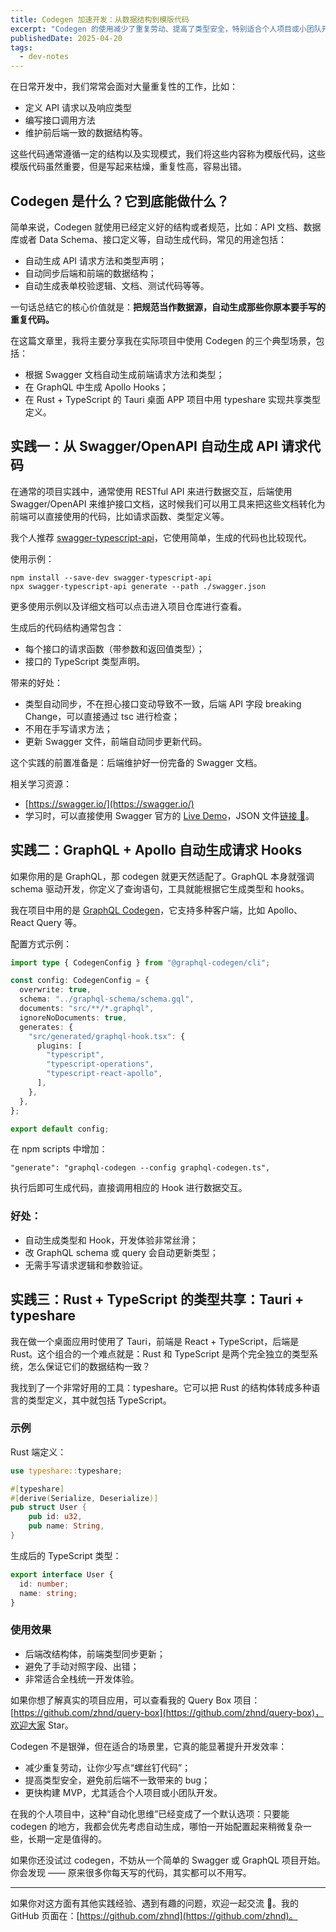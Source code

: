 ```yaml
---
title: Codegen 加速开发：从数据结构到模版代码
excerpt: "Codegen 的使用减少了重复劳动、提高了类型安全，特别适合个人项目或小团队开发。Codegen 虽不是万能，但用得好可以极大提高开发体验和项目质量。"
publishedDate: 2025-04-20
tags:
  - dev-notes
---
```


在日常开发中，我们常常会面对大量重复性的工作，比如：

- 定义 API 请求以及响应类型
- 编写接口调用方法
- 维护前后端一致的数据结构等。

这些代码通常遵循一定的结构以及实现模式，我们将这些内容称为模版代码，这些模版代码虽然重要，但是写起来枯燥，重复性高，容易出错。

## Codegen 是什么？它到底能做什么？

简单来说，Codegen 就使用已经定义好的结构或者规范，比如：API 文档、数据库或者 Data Schema、接口定义等，自动生成代码，常见的用途包括：

- 自动生成 API 请求方法和类型声明；
- 自动同步后端和前端的数据结构；
- 自动生成表单校验逻辑、文档、测试代码等等。

一句话总结它的核心价值就是：**把规范当作数据源，自动生成那些你原本要手写的重复代码。**

在这篇文章里，我将主要分享我在实际项目中使用 Codegen 的三个典型场景，包括：

- 根据 Swagger 文档自动生成前端请求方法和类型；
- 在 GraphQL 中生成 Apollo Hooks；
- 在 Rust + TypeScript 的 Tauri 桌面 APP 项目中用 typeshare 实现共享类型定义。

## 实践一：从 Swagger/OpenAPI 自动生成 API 请求代码

在通常的项目实践中，通常使用 RESTful API 来进行数据交互，后端使用 Swagger/OpenAPI 来维护接口文档，这时候我们可以用工具来把这些文档转化为前端可以直接使用的代码，比如请求函数、类型定义等。

我个人推荐 [swagger-typescript-api](https://github.com/acacode/swagger-typescript-api)，它使用简单，生成的代码也比较现代。

使用示例：

```
npm install --save-dev swagger-typescript-api
npx swagger-typescript-api generate --path ./swagger.json
```

更多使用示例以及详细文档可以点击进入项目仓库进行查看。

生成后的代码结构通常包含：

- 每个接口的请求函数（带参数和返回值类型）；
- 接口的 TypeScript 类型声明。

带来的好处：

- 类型自动同步，不在担心接口变动导致不一致，后端 API 字段 breaking Change，可以直接通过 tsc 进行检查；
- 不用在手写请求方法；
- 更新 Swagger 文件，前端自动同步更新代码。

这个实践的前置准备是：后端维护好一份完备的 Swagger 文档。

相关学习资源：

- [https://swagger.io/](https://swagger.io/)
- 学习时，可以直接使用 Swagger 官方的 [Live Demo](https://petstore.swagger.io/)，JSON 文件[链接 🔗](https://petstore.swagger.io/v2/swagger.json)。

## 实践二：GraphQL + Apollo 自动生成请求 Hooks

如果你用的是 GraphQL，那 codegen 就更天然适配了。GraphQL 本身就强调 schema 驱动开发，你定义了查询语句，工具就能根据它生成类型和 hooks。

我在项目中用的是 [GraphQL Codegen](https://the-guild.dev/graphql/codegen)，它支持多种客户端，比如 Apollo、React Query 等。

配置方式示例：

```typescript
import type { CodegenConfig } from "@graphql-codegen/cli";

const config: CodegenConfig = {
  overwrite: true,
  schema: "../graphql-schema/schema.gql",
  documents: "src/**/*.graphql",
  ignoreNoDocuments: true,
  generates: {
    "src/generated/graphql-hook.tsx": {
      plugins: [
        "typescript",
        "typescript-operations",
        "typescript-react-apollo",
      ],
    },
  },
};

export default config;
```

在 npm scripts 中增加：

```
"generate": "graphql-codegen --config graphql-codegen.ts",
```

执行后即可生成代码，直接调用相应的 Hook 进行数据交互。

### 好处：

- 自动生成类型和 Hook，开发体验非常丝滑；
- 改 GraphQL schema 或 query 会自动更新类型；
- 无需手写请求逻辑和参数验证。

## 实践三：Rust + TypeScript 的类型共享：Tauri + typeshare

我在做一个桌面应用时使用了 Tauri，前端是 React + TypeScript，后端是 Rust。这个组合的一个难点就是：Rust 和 TypeScript 是两个完全独立的类型系统，怎么保证它们的数据结构一致？

我找到了一个非常好用的工具：typeshare。它可以把 Rust 的结构体转成多种语言的类型定义，其中就包括 TypeScript。

### 示例

Rust 端定义：

```rust
use typeshare::typeshare;

#[typeshare]
#[derive(Serialize, Deserialize)]
pub struct User {
    pub id: u32,
    pub name: String,
}
```

生成后的 TypeScript 类型：

```typescript
export interface User {
  id: number;
  name: string;
}
```

### 使用效果

- 后端改结构体，前端类型同步更新；
- 避免了手动对照字段、出错；
- 非常适合全栈统一开发体验。

如果你想了解真实的项目应用，可以查看我的 Query Box 项目：[https://github.com/zhnd/query-box](https://github.com/zhnd/query-box)，欢迎大家 Star。

Codegen 不是银弹，但在适合的场景里，它真的能显著提升开发效率：

- 减少重复劳动，让你少写点“螺丝钉代码”；
- 提高类型安全，避免前后端不一致带来的 bug；
- 更快构建 MVP，尤其适合个人项目或小团队开发。

在我的个人项目中，这种“自动化思维”已经变成了一个默认选项：只要能 codegen 的地方，我都会优先考虑自动生成，哪怕一开始配置起来稍微复杂一些，长期一定是值得的。

如果你还没试过 codegen，不妨从一个简单的 Swagger 或 GraphQL 项目开始。你会发现 —— 原来很多你每天写的代码，其实都可以不用写。

---

如果你对这方面有其他实践经验、遇到有趣的问题，欢迎一起交流 👋。我的 GitHub 页面在：[https://github.com/zhnd](https://github.com/zhnd)。
